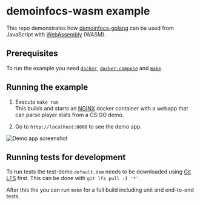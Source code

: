 # demoinfocs-wasm example

This repo demonstrates how [demoinfocs-golang](https://github.com/markus-wa/demoinfocs-golang) can be used from JavaScript with [WebAssembly](https://webassembly.org/) (WASM).

## Prerequisites

To run the example you need [`docker`](https://www.docker.com/get-started), [`docker-compose`](https://docs.docker.com/compose/install/) and [`make`](https://www.gnu.org/software/make/).

## Running the example

1. Execute `make run`<br>
   This builds and starts an [NGINX](https://nginx.org/en/) docker container with a webapp that can parse player stats from a CS:GO demo.

2. Go to `http://localhost:8080` to see the demo app.

![Demo app screenshot](https://gitlab.com/markus-wa/demoinfocs-wasm/raw/master/e2e/golden/stats.png)

## Running tests for development

To run tests the test-demo `default.dem` needs to be downloaded using [Git LFS](https://git-lfs.github.com/) first.
This can be done with `git lfs pull -I '*'`.

After this the you can run `make` for a full build including unit and end-to-end tests.
